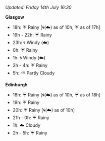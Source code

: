 *Updated: Friday 14th July 16:30*

**Glasgow**

* 18h: :umbrella: Rainy [:cyclone:(:cloud:) as of 10h, :umbrella: as of 17h]
* 19h - 22h: :umbrella: Rainy
* 23h: :cyclone: Windy (:cloud:)
* 0h: :umbrella: Rainy
* 1h: :cyclone: Windy (:cloud:)
* 2h - 4h: :umbrella: Rainy
* 5h: :partly_sunny: Partly Cloudy

**Edinburgh**

* 18h: :umbrella: Rainy [:cyclone:(:cloud:) as of 10h, :umbrella: as of 18h]
* 19h: :umbrella: Rainy
* 20h: :umbrella: Rainy [:cyclone:(:cloud:) as of 10h]
* 21h - 0h: :umbrella: Rainy
* 1h: :cloud: Cloudy
* 2h - 5h: :umbrella: Rainy
